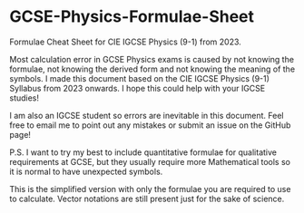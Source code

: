 # GCSE-Physics-Formulae-Sheet
 Formulae Cheat Sheet for CIE IGCSE Physics (9-1) from 2023.

 Most calculation error in GCSE Physics exams is caused by not knowing the formulae, not knowing the derived form and not knowing the meaning of the symbols. I made this document based on the CIE IGCSE Physics (9-1) Syllabus from 2023 onwards. I hope this could help with your IGCSE studies!

 I am also an IGCSE student so errors are inevitable in this document. Feel free to email me to point out any mistakes or submit an issue on the GitHub page!

 P.S. I want to try my best to include quantitative formulae for qualitative requirements at GCSE, but they usually require more Mathematical tools so it is normal to have unexpected symbols.

 This is the simplified version with only the formulae you are required to use to calculate. Vector notations are still present just for the sake of science.